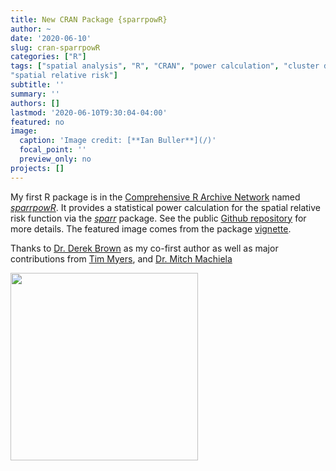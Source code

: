 ```yaml
---
title: New CRAN Package {sparrpowR}
author: ~
date: '2020-06-10'
slug: cran-sparrpowR
categories: ["R"]
tags: ["spatial analysis", "R", "CRAN", "power calculation", "cluster detection", "point pattern", "kernel density estimation", 
"spatial relative risk"]
subtitle: ''
summary: ''
authors: []
lastmod: '2020-06-10T9:30:04-04:00'
featured: no
image: 
  caption: 'Image credit: [**Ian Buller**](/)'
  focal_point: ''
  preview_only: no
projects: []
---
```


My first R package is in the [Comprehensive R Archive Network](https://cran.r-project.org/) named [*sparrpowR*](https://CRAN.R-project.org/package=sparrpowR). It provides a statistical power calculation for the spatial relative risk function via the [*sparr*](https://CRAN.R-project.org/package=sparr) package. See the public [Github repository](https://github.com/machiela-lab/sparrpowR) for more details. The featured image comes from the package [vignette](https://cran.r-project.org/web/packages/sparrpowR/vignettes/vignette.html). 

Thanks to [Dr. Derek Brown](https://orcid.org/0000-0001-8393-1713) as my co-first author as well as major contributions from [Tim Myers](https://github.com/timyers), and [Dr. Mitch Machiela](https://orcid.org/0000-0001-6538-9705)

<img src="/img/sparrpowR.png" width="300" align="center"/>

